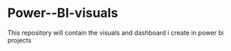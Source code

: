 # Power--BI-visuals
This repository will contain the visuals and dashboard i create in power bi projects
